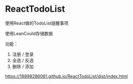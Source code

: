 # ReactTodoList
使用React做的TodoList提醒事项

使用LeanCould存储数据

功能：
  1. 注册 / 登录
  2. 全选 / 反选
  3. 删除 / 添加

https://18898286061.github.io/ReactTodoList/dist/index.html
